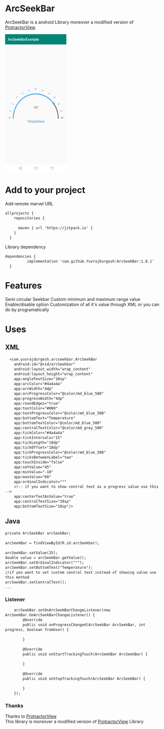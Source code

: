 # ArcSeekBar

ArcSeekBar is a android Library moreover a modified version of <a href="https://github.com/GoodieBag/ProtractorView">ProtractorView</a>

<img src="https://github.com/YuvrajDurgesh/ArcSeekBar/blob/master/IMG_20200608_194614%5B1%5D.JPG" width="200" height="450">

# Add to your project

Add remote marvel URL

    allprojects {
        repositories {

          maven { url 'https://jitpack.io' }
        }
      }

Library dependency

    dependencies {
              implementation 'com.github.YuvrajDurgesh:ArcSeekBar:1.0.1'
      }
      
  
# Features 
  Semi circular Seekbar
  Custom minimum and maximum range value
  Enable/disable option
  Customization of all it's value through XML or you can do by programatically
  
  # Uses
  
  ## XML
  
      <com.yuvrajdurgesh.arcseekbar.ArcSeekBar
        android:id="@+id/arcSeekbar"
        android:layout_width="wrap_content"
        android:layout_height="wrap_content"
        app:angleTextSize="10sp"
        app:arcColor="#4a4a4a"
        app:arcWidth="4dp"
        app:arcProgressColor="@color/md_blue_500"
        app:progressWidth="4dp"
        app:roundEdges="true"
        app:textColor="#000"
        app:textProgressColor="@color/md_blue_500"
        app:bottomText="Temperature"
        app:bottomTextColor="@color/md_blue_500"
        app:centralTextColor="@color/md_grey_500"
        app:tickColor="#4a4a4a"
        app:tickIntervals="15"
        app:tickLength="10dp"
        app:tickOffset="18dp"
        app:tickProgressColor="@color/md_blue_500"
        app:ticksBetweenLabel="two"
        app:touchInside="false"
        app:setValue="45"
        app:minValue="-10"
        app:maxValue="60"
        app:ordinalIndicator="°"
        <!-- if you want to show central text as a progress value use this -->
        app:centerTextAsValue="true"
        app:centralTextSize="20sp"
        app:bottomTextSize="18sp"/>
        
  
 ## Java
    
    private ArcSeekBar arcSeekBar;
    
    arcSeekBar = findViewById(R.id.arcSeekbar);
    
    arcSeekBar.setValue(25);
    double value = arcSeekBar.getValue();
    arcSeekBar.setOrdinalIndicator("°");
    arcSeekBar.setBottomText("Temperature");
    //if you want to set custom central text instead of showing value use this method
    arcSeekBar.setCentralText();
    ...
    
    
### Listener

        arcSeekBar.setOnArcSeekBarChangeListener(new ArcSeekBar.OnArcSeekBarChangeListener() {
            @Override
            public void onProgressChanged(ArcSeekBar ArcSeekBar, int progress, boolean fromUser) {

            }

            @Override
            public void onStartTrackingTouch(ArcSeekBar ArcSeekBar) {

            }

            @Override
            public void onStopTrackingTouch(ArcSeekBar ArcSeekBar) {

            }
        });
        
        
### Thanks
Thanks to <a href="https://github.com/GoodieBag/ProtractorView">ProtractorView</a><br>
This library is moreover a modified version of <a href="https://github.com/GoodieBag/ProtractorView">ProtractorView</a> Library
